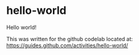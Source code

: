 # hello-world
Hello world!

This was written for the github codelab located at: https://guides.github.com/activities/hello-world/
